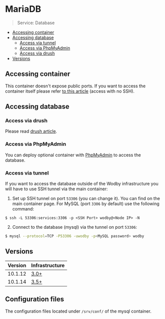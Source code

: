 # MariaDB 

> Service: Database

* [Accessing container](#accessing-container)
* [Accessing database](#accessing-database)
    * [Access via tunnel](#access-via-tunnel)
    * [Access via PhpMyAdmin](#access-via-phpmyadmin)
    * [Access via drush](#access-via-drush)
* [Versions](#versions)

## Accessing container 

This container doesn't expose public ports. If you want to access the container itself please refer [to this article](access.md) (access with no SSH).

## Accessing database

### Access via drush

Please read [drush article](../../apps/drupal/drush.md).

### Access via PhpMyAdmin

You can deploy optional container with [PhpMyAdmin](phpmyadmin.md) to access the database.  

### Access via tunnel

If you want to access the database outside of the Wodby infrastructure you will have to use SSH tunnel via the main container: 

1. Set up SSH tunnel on port `53306` (you can change it). You can find <SSH Port> <Node IP> on the main container page. For MySQL (port `3306` by default) use the following command:
```
$ ssh -L 53306:services:3306 -p <SSH Port> wodby@<Node IP> -N
``` 

2. Connect to the database (mysql) via the tunnel on port `53306`:
```bash
$ mysql --protocol=TCP -P53306 -uwodby -p<MySQL password> wodby
```

## Versions

| Version | Infrastructure |
| ------- | -------------- |
| 10.1.12 | [3.0+](../../versioning.md) | 
| 10.1.14 | [3.5+](../../versioning.md) | 

## Configuration files

The configuration files located under `/srv/conf/` of the mysql container.